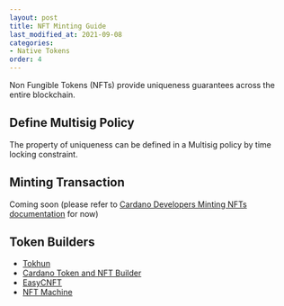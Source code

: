 ```yaml
---
layout: post
title: NFT Minting Guide
last_modified_at: 2021-09-08
categories:
- Native Tokens
order: 4
---
```


Non Fungible Tokens (NFTs) provide uniqueness guarantees across the entire blockchain.

## Define Multisig Policy
The property of uniqueness can be defined in a Multisig policy by time locking constraint.

## Minting Transaction
Coming soon (please refer to [Cardano Developers Minting NFTs documentation](https://developers.cardano.org/docs/native-tokens/minting-nfts/) for now)

## Token Builders
- [Tokhun](https://tokhun.io/account/assets/mint-nft)
- [Cardano Token and NFT Builder](https://cardano-native-token.com/)
- [EasyCNFT](https://easycnft.art/en)
- [NFT Machine](https://nft-machine.com/)